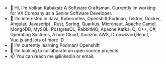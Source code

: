 - 👋 Hi, I’m Volkan Kabaksiz A Software Craftsman. Currently im working for VX Company as a Senior Software Developer.
- 👀 I’m interested in Java, Kubernetes, Openshift,Podman, Tekton, Docker, Angular, Javascript , Rust, Spring, Quarkus, Micronaut, Apache Camel, MongoDB, MySQL, PostgresQL, RabbitMQ, Apache Kafka, C, C++, C#, Operating Systems, Azure Cloud, Amazon AWS, Dropwizard,React, Vue.js and lots of more :D
- 🌱 I’m currently learning Podman/ Openshift
- 💞️ I’m looking to collaborate on open source projects
- 📫 You can reach me @linkedin or email.

<!---
VLKNKBKSZ/VLKNKBKSZ is a ✨ special ✨ repository because its `README.md` (this file) appears on your GitHub profile.
You can click the Preview link to take a look at your changes.
--->
